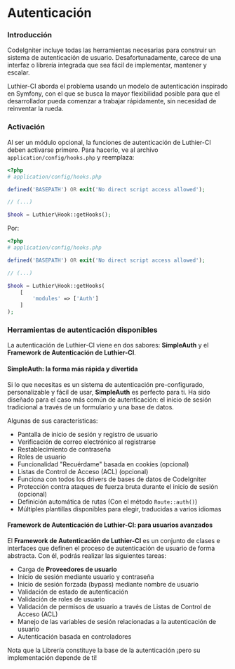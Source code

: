 [//]: # ([author] Anderson Salas)
[//]: # ([meta_description] ...)

# Autenticación

### Introducción

CodeIgniter incluye todas las herramientas necesarias para construir un sistema de autenticación de usuario. Desafortunadamente, carece de una interfaz o librería integrada que sea fácil de implementar, mantener y escalar.

Luthier-CI aborda el problema usando un modelo de autenticación inspirado en Symfony, con el que se busca la mayor flexibilidad posible para que el desarrollador pueda comenzar a trabajar rápidamente, sin necesidad de reinventar la rueda.

### Activación

Al ser un módulo opcional, la funciones de autenticación de Luthier-CI deben activarse primero. Para hacerlo, ve al archivo `application/config/hooks.php` y reemplaza:

```php
<?php
# application/config/hooks.php

defined('BASEPATH') OR exit('No direct script access allowed');

// (...)

$hook = Luthier\Hook::getHooks();
```

Por:

```php
<?php
# application/config/hooks.php

defined('BASEPATH') OR exit('No direct script access allowed');

// (...)

$hook = Luthier\Hook::getHooks(
    [
        'modules' => ['Auth']
    ]
);
```

### Herramientas de autenticación disponibles

La autenticación de Luthier-CI viene en dos sabores: **SimpleAuth** y el **Framework de Autenticación de Luthier-CI**.

#### SimpleAuth: la forma más rápida y divertida

Si lo que necesitas es un sistema de autenticación pre-configurado, personalizable y fácil de usar, **SimpleAuth** es perfecto para ti. Ha sido diseñado para el caso más común de autenticación: el inicio de sesión tradicional a través de un formulario y una base de datos.

Algunas de sus características:

* Pantalla de inicio de sesión y registro de usuario
* Verificación de correo electrónico al registrarse
* Restablecimiento de contraseña
* Roles de usuario
* Funcionalidad "Recuérdame" basada en cookies (opcional)
* Listas de Control de Acceso (ACL) (opcional)
* Funciona con todos los drivers de bases de datos de CodeIgniter
* Protección contra ataques de fuerza bruta durante el inicio de sesión (opcional)
* Definición automática de rutas (Con el método `Route::auth()`)
* Múltiples plantillas disponibles para elegir, traducidas a varios idiomas

#### Framework de Autenticación de Luthier-CI: para usuarios avanzados

El **Framework de Autenticación de Luthier-CI** es un conjunto de clases e interfaces que definen el proceso de autenticación de usuario de forma abstracta. Con él, podrás realizar las siguientes tareas:

* Carga de **Proveedores de usuario**
* Inicio de sesión mediante usuario y contraseña
* Inicio de sesión forzada (bypass) mediante nombre de usuario
* Validación de estado de autenticación
* Validación de roles de usuario
* Validación de permisos de usuario a través de Listas de Control de Acceso (ACL)
* Manejo de las variables de sesión relacionadas a la autenticación de usuario
* Autenticación basada en controladores

Nota que la Librería constituye la base de la autenticación ¡pero su implementación depende de ti!







